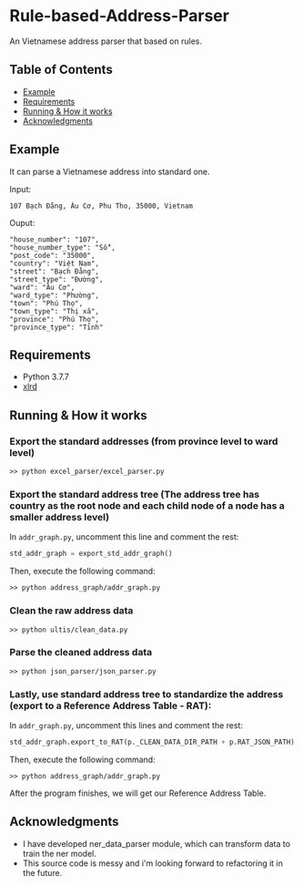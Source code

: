 # Rule-based-Address-Parser
An Vietnamese address parser that based on rules.

## Table of Contents
+ [Example](#example)
+ [Requirements](#requirements)
+ [Running & How it works](#working)
+ [Acknowledgments](#acknowledgments)

## Example <a name = "example"></a>
It can parse a Vietnamese address into standard one.

Input:
```
107 Bạch Đằng, Âu Cơ, Phu Tho, 35000, Vietnam
```
Ouput:
```
"house_number": "107",
"house_number_type": "Số",
"post_code": "35000",
"country": "Việt Nam",
"street": "Bạch Đằng",
"street_type": "Đường",
"ward": "Âu Cơ",
"ward_type": "Phường",
"town": "Phú Thọ",
"town_type": "Thị xã",
"province": "Phú Thọ",
"province_type": "Tỉnh"
```

## Requirements <a name = "requirements"></a>
+ Python 3.7.7
+ [xlrd](https://pypi.org/project/xlrd/)

## Running & How it works <a name = "working"></a>
### Export the standard addresses (from province level to ward level)
```
>> python excel_parser/excel_parser.py
```

### Export the standard address tree (The address tree has country as the root node and each child node of a node has a smaller address level)
In ```addr_graph.py```, uncomment this line and comment the rest:
```python
std_addr_graph = export_std_addr_graph()
```
Then, execute the following command:
```
>> python address_graph/addr_graph.py
```

### Clean the raw address data
```
>> python ultis/clean_data.py
```

### Parse the cleaned address data 
```
>> python json_parser/json_parser.py
```

### Lastly, use standard address tree to standardize the address (export to a Reference Address Table - RAT):
In ```addr_graph.py```, uncomment this lines and comment the rest:
```python
std_addr_graph.export_to_RAT(p._CLEAN_DATA_DIR_PATH + p.RAT_JSON_PATH)
```
Then, execute the following command:
```
>> python address_graph/addr_graph.py
```

After the program finishes, we will get our Reference Address Table.

## Acknowledgments <a name = "acknowledgments"></a>
+ I have developed ner_data_parser module, which can transform data to train the ner model.
+ This source code is messy and i'm looking forward to refactoring it in the future.


